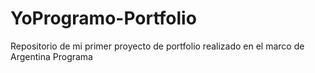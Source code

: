 # YoProgramo-Portfolio
Repositorio de mi primer proyecto de portfolio realizado en el marco de Argentina Programa
